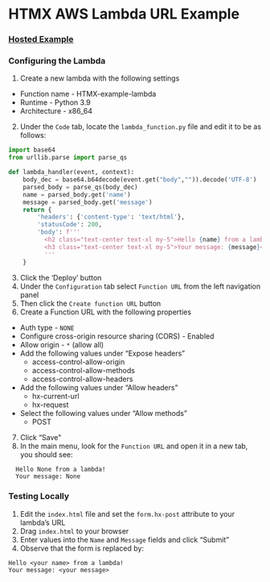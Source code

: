# HTMX AWS Lambda URL Example

### [Hosted Example](https://www.saltosti.com/projects/htmx-lambda-url-example/)

### Configuring the Lambda
1. Create a new lambda with the following settings
* Function name - HTMX-example-lambda
* Runtime - Python 3.9
* Architecture - x86_64

2. Under the `Code` tab, locate the `lambda_function.py` file and edit it to be as follows:
```python
import base64
from urllib.parse import parse_qs

def lambda_handler(event, context):
    body_dec = base64.b64decode(event.get("body","")).decode('UTF-8')
    parsed_body = parse_qs(body_dec)
    name = parsed_body.get('name')
    message = parsed_body.get('message')
    return {
        'headers': {'content-type': 'text/html'},
        'statusCode': 200,
        'body': f'''
          <h2 class="text-center text-xl my-5">Hello {name} from a lambda!</h2>
          <h3 class="text-center text-xl my-5">Your message: {message}</h3>
          '''
    }
```
3. Click the ‘Deploy’ button
4. Under the `Configuration` tab select `Function URL` from the left navigation panel
5. Then click the `Create function URL` button
6. Create a Function URL with the following properties
* Auth type - `NONE`
* Configure cross-origin resource sharing (CORS) - Enabled
* Allow origin - `*` (allow all)
* Add the following values under “Expose headers”
  - access-control-allow-origin
  - access-control-allow-methods
  - access-control-allow-headers
* Add the following values under “Allow headers”
  - hx-current-url
  - hx-request
* Select the following values under “Allow methods”
  - POST
7. Click “Save"
8. In the main menu, look for the `Function URL` and open it in a new tab, you should see:
  ```
    Hello None from a lambda!
    Your message: None
  ```
  
### Testing Locally
1. Edit the `index.html` file and set the `form.hx-post` attribute to your lambda’s URL
2. Drag `index.html` to your browser
3. Enter values into the `Name` and `Message` fields and click “Submit”
4. Observe that the form is replaced by:
```
Hello <your name> from a lambda!
Your message: <your message>
```


